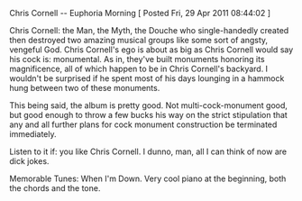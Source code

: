 Chris Cornell -- Euphoria Morning
[ Posted Fri, 29 Apr 2011 08:44:02 ]

Chris Cornell: the Man, the Myth, the Douche who single-handedly created then destroyed two amazing musical groups like some sort of angsty, vengeful God. Chris Cornell's ego is about as big as Chris Cornell would say his cock is: monumental. As in, they've built monuments honoring its magnificence, all of which happen to be in Chris Cornell's backyard. I wouldn't be surprised if he spent most of his days lounging in a hammock hung between two of these monuments.

This being said, the album is pretty good. Not multi-cock-monument good, but good enough to throw a few bucks his way on the strict stipulation that any and all further plans for cock monument construction be terminated immediately.

Listen to it if: you like Chris Cornell. I dunno, man, all I can think of now are dick jokes.

Memorable Tunes: When I'm Down. Very cool piano at the beginning, both the chords and the tone.
